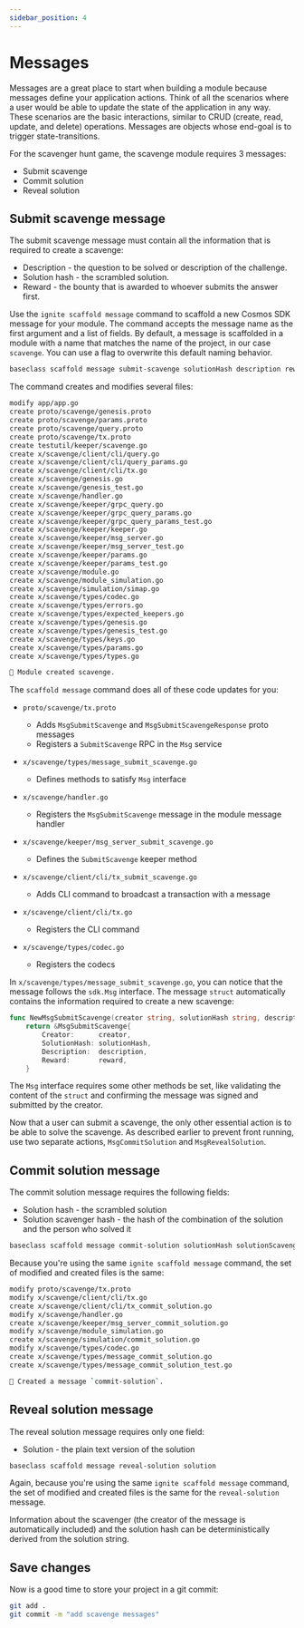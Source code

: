 ```yaml
---
sidebar_position: 4
---
```


# Messages

Messages are a great place to start when building a module because messages define your application actions. Think of all the scenarios where a user would be able to update the state of the application in any way. These scenarios are the basic interactions, similar to CRUD (create, read, update, and delete) operations. Messages are objects whose end-goal is to trigger state-transitions.

For the scavenger hunt game, the scavenge module requires 3 messages:

* Submit scavenge
* Commit solution
* Reveal solution

## Submit scavenge message

The submit scavenge message must contain all the information that is required to create a scavenge:

* Description - the question to be solved or description of the challenge.
* Solution hash - the scrambled solution.
* Reward - the bounty that is awarded to whoever submits the answer first.

Use the `ignite scaffold message` command to scaffold a new Cosmos SDK message for your module. The command accepts the message name as the first argument and a list of fields. By default, a message is scaffolded in a module with a name that matches the name of the project, in our case `scavenge`. You can use a flag to overwrite this default naming behavior.

```bash
baseclass scaffold message submit-scavenge solutionHash description reward
```

The command creates and modifies several files:

```bash
modify app/app.go
create proto/scavenge/genesis.proto
create proto/scavenge/params.proto
create proto/scavenge/query.proto
create proto/scavenge/tx.proto
create testutil/keeper/scavenge.go
create x/scavenge/client/cli/query.go
create x/scavenge/client/cli/query_params.go
create x/scavenge/client/cli/tx.go
create x/scavenge/genesis.go
create x/scavenge/genesis_test.go
create x/scavenge/handler.go
create x/scavenge/keeper/grpc_query.go
create x/scavenge/keeper/grpc_query_params.go
create x/scavenge/keeper/grpc_query_params_test.go
create x/scavenge/keeper/keeper.go
create x/scavenge/keeper/msg_server.go
create x/scavenge/keeper/msg_server_test.go
create x/scavenge/keeper/params.go
create x/scavenge/keeper/params_test.go
create x/scavenge/module.go
create x/scavenge/module_simulation.go
create x/scavenge/simulation/simap.go
create x/scavenge/types/codec.go
create x/scavenge/types/errors.go
create x/scavenge/types/expected_keepers.go
create x/scavenge/types/genesis.go
create x/scavenge/types/genesis_test.go
create x/scavenge/types/keys.go
create x/scavenge/types/params.go
create x/scavenge/types/types.go

🎉 Module created scavenge.
```

The `scaffold message` command does all of these code updates for you:

* `proto/scavenge/tx.proto`

  * Adds `MsgSubmitScavenge` and `MsgSubmitScavengeResponse` proto messages
  * Registers a `SubmitScavenge` RPC in the `Msg` service

* `x/scavenge/types/message_submit_scavenge.go`

  * Defines methods to satisfy `Msg` interface

* `x/scavenge/handler.go`

  * Registers the `MsgSubmitScavenge` message in the module message handler

* `x/scavenge/keeper/msg_server_submit_scavenge.go`

  * Defines the `SubmitScavenge` keeper method

* `x/scavenge/client/cli/tx_submit_scavenge.go`

  * Adds CLI command to broadcast a transaction with a message

* `x/scavenge/client/cli/tx.go`

  * Registers the CLI command

* `x/scavenge/types/codec.go`

  * Registers the codecs

In `x/scavenge/types/message_submit_scavenge.go`, you can notice that the message follows the `sdk.Msg` interface. The message `struct` automatically contains the information required to create a new scavenge:

```go
func NewMsgSubmitScavenge(creator string, solutionHash string, description string, reward string) *MsgSubmitScavenge {
	return &MsgSubmitScavenge{
		Creator:      creator,
		SolutionHash: solutionHash,
		Description:  description,
		Reward:       reward,
	}
```

The `Msg` interface requires some other methods be set, like validating the content of the `struct` and confirming the message was signed and submitted by the creator.

Now that a user can submit a scavenge, the only other essential action is to be able to solve the scavenge. As described earlier to prevent front running, use two separate actions, `MsgCommitSolution` and `MsgRevealSolution`.

## Commit solution message

The commit solution message requires the following fields:

* Solution hash - the scrambled solution
* Solution scavenger hash - the hash of the combination of the solution and the person who solved it

```bash
baseclass scaffold message commit-solution solutionHash solutionScavengerHash
```

Because you're using the same `ignite scaffold message` command, the set of modified and created files is the same:
```bash
modify proto/scavenge/tx.proto
modify x/scavenge/client/cli/tx.go
create x/scavenge/client/cli/tx_commit_solution.go
modify x/scavenge/handler.go
create x/scavenge/keeper/msg_server_commit_solution.go
modify x/scavenge/module_simulation.go
create x/scavenge/simulation/commit_solution.go
modify x/scavenge/types/codec.go
create x/scavenge/types/message_commit_solution.go
create x/scavenge/types/message_commit_solution_test.go

🎉 Created a message `commit-solution`.
```

## Reveal solution message

The reveal solution message requires only one field:

* Solution - the plain text version of the solution

```bash
baseclass scaffold message reveal-solution solution
```

Again, because you're using the same `ignite scaffold message` command, the set of modified and created files is the same for the `reveal-solution` message.

Information about the scavenger (the creator of the message is automatically included) and the solution hash can be deterministically derived from the solution string.

## Save changes

Now is a good time to store your project in a git commit:

```bash
git add .
git commit -m "add scavenge messages"
```
